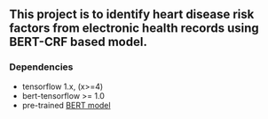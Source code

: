## This project is to identify heart disease risk factors from electronic health records using BERT-CRF based model.

### Dependencies
* tensorflow 1.x, (x>=4)
* bert-tensorflow >= 1.0
* pre-trained [BERT model](https://github.com/google-research/bert)

